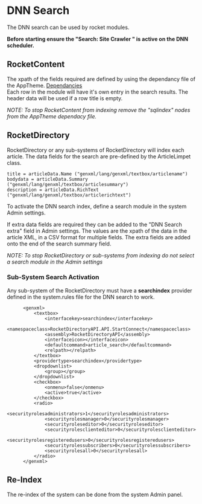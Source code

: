 ﻿# DNN Search
The DNN search can be used by rocket modules.  

**Before starting ensure the "Search: Site Crawler " is active on the DNN scheduler.** 

## RocketContent
The xpath of the fields required are defined by using the dependancy file of the AppTheme. [Dependancies](https://docs.rocket-cds.org/integration/dependancies)   
Each row in the module will have it's own entry in the search results.  The header data will be used if a row title is empty.  

*NOTE: To stop RocketContent from indexing remove the "sqlindex" nodes from the AppTheme dependacy file.*

## RocketDirectory
RocketDirectory or any sub-systems of RocketDirectory will index each article.  The data fields for the search are pre-defined by the ArticleLimpet class.

```
title = articleData.Name ("genxml/lang/genxml/textbox/articlename")
bodydata = articleData.Summary ("genxml/lang/genxml/textbox/articlesummary")
description = articleData.RichText ("genxml/lang/genxml/textbox/articlerichtext")
```
To activate the DNN search index, define a search module in the system Admin settings.

If extra data fields are required they can be added to the "DNN Search extra" field in Admin settings.  The values are the xpath of the data in the article XML, in a CSV format for multiple fields.  The extra fields are added onto the end of the search summary field.  

*NOTE: To stop RocketDirectory or sub-systems from indexing do not select a search module in the Admin settings*

### Sub-System Search Activation
Any sub-system of the RocketDirectory must have a **searchindex** provider defined in the system.rules file for the DNN search to work.
```
	  <genxml>
		  <textbox>
			  <interfacekey>searchindex</interfacekey>
			  <namespaceclass>RocketDirectoryAPI.API.StartConnect</namespaceclass>
			  <assembly>RocketDirectoryAPI</assembly>
			  <interfaceicon></interfaceicon>
			  <defaultcommand>article_search</defaultcommand>
			  <relpath></relpath>
		  </textbox>
		  <providertype>searchindex</providertype>
		  <dropdownlist>
			  <group></group>
		  </dropdownlist>
		  <checkbox>
			  <onmenu>false</onmenu>
			  <active>true</active>
		  </checkbox>
		  <radio>
			  <securityrolesadministrators>1</securityrolesadministrators>
			  <securityrolesmanager>0</securityrolesmanager>
			  <securityroleseditor>0</securityroleseditor>
			  <securityrolesclienteditor>0</securityrolesclienteditor>
			  <securityrolesregisteredusers>0</securityrolesregisteredusers>
			  <securityrolessubscribers>0</securityrolessubscribers>
			  <securityrolesall>0</securityrolesall>
		  </radio>
	  </genxml>
```

## Re-Index 
The re-index of the system can be done from the system Admin panel.
